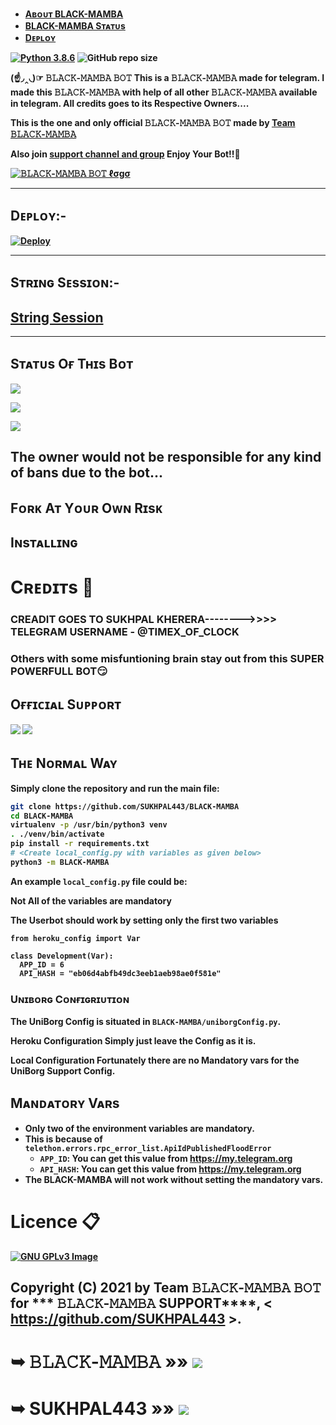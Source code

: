 
* <b><a href ="https://github.com/SUKHPAL443/BLACK-MAMBA#%CF%85%E2%84%93%D1%82%D1%8F%CE%B1-%CF%87-%D0%B2%CF%83%D1%82">Aʙᴏᴜᴛ BLACK-MAMBA </a>
* <b><a href="https://github.com/SUKHPAL443/BLACK-MAMBA/blob/main/README.md#s%E1%B4%9B%E1%B4%80%E1%B4%9B%E1%B4%9Cs-o%D2%93-t%CA%9C%C9%AAs-b%E1%B4%8F%E1%B4%9B">BLACK-MAMBA Sᴛᴀᴛᴜs <a/>
* <b><a href="https://github.com/SUKHPAL443/BLACK-MAMBA#d%E1%B4%87%E1%B4%98%CA%9F%E1%B4%8F%CA%8F-">Dᴇᴘʟᴏʏ</a>


[![Python 3.8.6](https://img.shields.io/badge/Python-3.8.6%20or%20newer-blue.svg)](https://www.python.org/downloads/release/python-386/)
![GitHub repo size](https://img.shields.io/github/repo-size/SUKHPAL443/BLACK-MAMBA)


(☝◞‸◟)☞ 𝙱𝙻𝙰𝙲𝙺-𝙼𝙰𝙼𝙱𝙰 𝙱𝙾𝚃
This is a 𝙱𝙻𝙰𝙲𝙺-𝙼𝙰𝙼𝙱𝙰 made for telegram. I made this 𝙱𝙻𝙰𝙲𝙺-𝙼𝙰𝙼𝙱𝙰 with help of all other 𝙱𝙻𝙰𝙲𝙺-𝙼𝙰𝙼𝙱𝙰 available in telegram. All credits goes to its Respective Owners....

This is the one and only official 𝙱𝙻𝙰𝙲𝙺-𝙼𝙰𝙼𝙱𝙰 𝙱𝙾𝚃 made by [ Team 𝙱𝙻𝙰𝙲𝙺-𝙼𝙰𝙼𝙱𝙰](https://t.me/𝙱𝙻𝙰𝙲𝙺-𝙼𝙰𝙼𝙱𝙰_SUPPORT) 

Also join [support channel and group](https://github.com/SUKHPAL443/BLACK-MAMBA#o%D2%93%D2%93%C9%AA%E1%B4%84%C9%AA%E1%B4%80%CA%9F-s%E1%B4%9C%E1%B4%98%E1%B4%98%E1%B4%8F%CA%80%E1%B4%9B) Enjoy Your Bot!!💝

[![ 𝙱𝙻𝙰𝙲𝙺-𝙼𝙰𝙼𝙱𝙰 𝙱𝙾𝚃 ℓσgσ](https://telegra.ph/file/76e47f1f4cf7a5b0e5d1a.jpg)](https://t.me/BLACK_MAMBA_SUPPORT)

-------------------------------------------------

## Dᴇᴘʟᴏʏ:-

[![Deploy](https://www.herokucdn.com/deploy/button.svg)](https://heroku.com/deploy?template=https://github.com/SUKHPAL443/BLACK-MAMBA)

------------------------------------------------

## Sᴛʀɪɴɢ Sᴇssɪᴏɴ:-

## [String Session](https://replit.com/@SUKHPAL443/BLACK-MAMBA)

-------------------------------------------------

## Sᴛᴀᴛᴜs Oғ Tʜɪs Bᴏᴛ
<p align="left"><a href="https://github.com/SUKHPAL443/BLACK-MAMBA/network/members"><img src="https://img.shields.io/github/forks/SUKHPAL443/BLACK-MAMBA?label=Forks&logoColor=pink&style=social"></a><p align="left"><a href="https://github.com/SUKHPAL443/BLACK-MAMBA/stargazers"><img src="https://img.shields.io/github/stars/SUKHPAL443/BLACK-MAMBA?logoColor=red&style=social"></a><p align="left"><a href="https://github.com/SUKHPAL443/BLACK-MAMBA"><img src="https://img.shields.io/github/last-commit/SUKHPAL443/BLACK-MAMBA?style=plastic"></a>

## The owner would not be responsible for any kind of bans due to the bot...
## Fᴏʀᴋ Aᴛ Yᴏᴜʀ Oᴡɴ Rɪsᴋ
## Iɴsᴛᴀʟʟɪɴɢ

# Cʀᴇᴅɪᴛs 📍
### CREADIT GOES TO SUKHPAL KHERERA-------->>>> TELEGRAM USERNAME - @TIMEX_OF_CLOCK
  
### Others with some misfuntioning brain stay out from this SUPER POWERFULL BOT😏

## Oғғɪᴄɪᴀʟ Sᴜᴘᴘᴏʀᴛ
<a href="https://telegram.me/BLACK_MAMBA_SUPPORT"><img src="https://img.shields.io/badge/Join-Support%20Channel-red.svg?style=for-the-badge&logo=Telegram"></a>
<a href="https://telegram.me/BLACK_MAMBA_SUPPORT"><img src="https://img.shields.io/badge/Join-Support%20Group-blue.svg?style=for-the-badge&logo=Telegram"></a>

## Tʜᴇ Nᴏʀᴍᴀʟ Wᴀʏ

Simply clone the repository and run the main file:
```sh
git clone https://github.com/SUKHPAL443/BLACK-MAMBA
cd BLACK-MAMBA
virtualenv -p /usr/bin/python3 venv
. ./venv/bin/activate
pip install -r requirements.txt
# <Create local_config.py with variables as given below>
python3 -m BLACK-MAMBA
```

An example `local_config.py` file could be:

**Not All of the variables are mandatory**

__The Userbot should work by setting only the first two variables__

```python3
from heroku_config import Var

class Development(Var):
  APP_ID = 6
  API_HASH = "eb06d4abfb49dc3eeb1aeb98ae0f581e"
```

### Uɴɪʙᴏʀɢ Cᴏɴғɪɢʀɪᴜᴛɪᴏɴ

The UniBorg Config is situated in `BLACK-MAMBA/uniborgConfig.py`.

**Heroku Configuration**
Simply just leave the Config as it is.

**Local Configuration**
Fortunately there are no Mandatory vars for the UniBorg Support Config.

## Mᴀɴᴅᴀᴛᴏʀʏ Vᴀʀs

- Only two of the environment variables are mandatory.
- This is because of `telethon.errors.rpc_error_list.ApiIdPublishedFloodError`
    - `APP_ID`:   You can get this value from https://my.telegram.org 
    - `API_HASH`:   You can get this value from https://my.telegram.org
- The BLACK-MAMBA will not work without setting the mandatory vars.


# Licence 📋
[![GNU GPLv3 Image](https://www.gnu.org/graphics/gplv3-127x51.png)](http://www.gnu.org/licenses/gpl-3.0.en.html)  

## Copyright (C) 2021 by Team  𝙱𝙻𝙰𝙲𝙺-𝙼𝙰𝙼𝙱𝙰 𝙱𝙾𝚃 for *** 𝙱𝙻𝙰𝙲𝙺-𝙼𝙰𝙼𝙱𝙰 SUPPORT****, < https://github.com/SUKHPAL443 >.


# ➥  𝙱𝙻𝙰𝙲𝙺-𝙼𝙰𝙼𝙱𝙰   »»  <a href="https://github.com/SUKHPAL443/BLACK-MAMBA" alt="BLACK-MAMBA"> <img src="https://img.shields.io/badge/ 𝙱𝙻𝙰𝙲𝙺-𝙼𝙰𝙼𝙱𝙰-413839?logo=github" /></a>
# ➥ SUKHPAL443  »»  <a href="https://github.com/SUKHPAL443" alt="sukhpal443"> <img src="https://img.shields.io/badge/SUKHPAL443-BCE954?logo=github" /></a>
